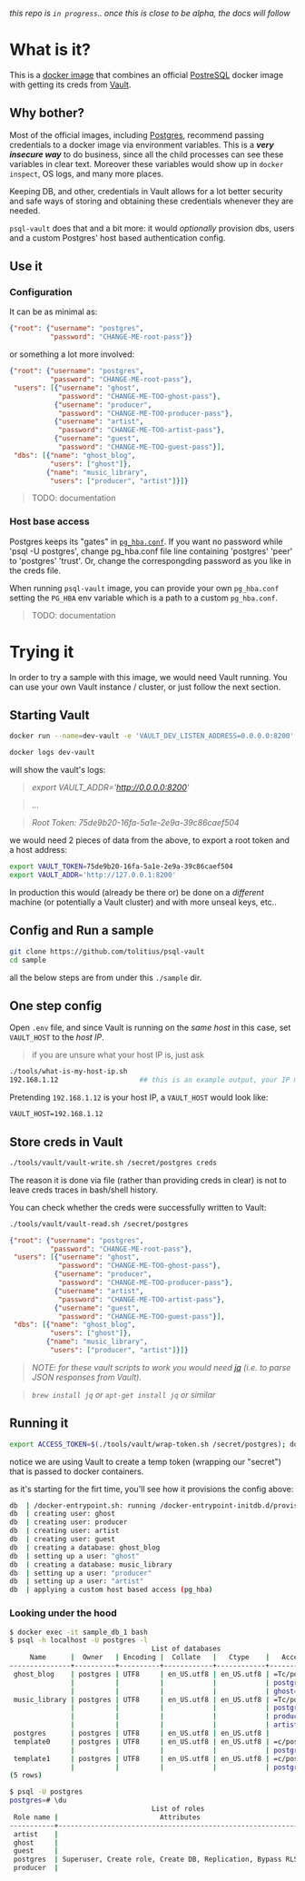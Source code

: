 
_this repo is `in progress`.. once this is close to be alpha, the docs will follow_

# What is it?

This is a [docker image](https://hub.docker.com/r/tolitius/psql-vault/) that combines an official [PostreSQL](https://www.postgresql.org/) docker image
with getting its creds from [Vault](https://www.vaultproject.io/).

## Why bother?

Most of the official images, including [Postgres](https://hub.docker.com/_/postgres/), recommend passing credentials to a docker image via
environment variables. This is a _**very insecure way**_ to do business, since all the child processes can see these variables in clear text.
Moreover these variables would show up in `docker inspect`, OS logs, and many more places.

Keeping DB, and other, credentials in Vault allows for a lot better security and safe ways of storing and obtaining these credentials whenever they are needed.

`psql-vault` does that and a bit more: it would  _optionally_ provision dbs, users and a custom Postgres' host based authentication config.

## Use it

### Configuration

It can be as minimal as:

```json
{"root": {"username": "postgres",
          "password": "CHANGE-ME-root-pass"}}
```

or something a lot more involved:

```json
{"root": {"username": "postgres",
          "password": "CHANGE-ME-root-pass"},
 "users": [{"username": "ghost",
            "password": "CHANGE-ME-TOO-ghost-pass"},
           {"username": "producer",
            "password": "CHANGE-ME-TOO-producer-pass"},
           {"username": "artist",
            "password": "CHANGE-ME-TOO-artist-pass"},
           {"username": "guest",
            "password": "CHANGE-ME-TOO-guest-pass"}],
 "dbs": [{"name": "ghost_blog",
          "users": ["ghost"]},
         {"name": "music_library",
          "users": ["producer", "artist"]}]}
```

> TODO: documentation

### Host base access

Postgres keeps its "gates" in [`pg_hba.conf`](https://www.postgresql.org/docs/9.5/static/auth-pg-hba-conf.html).
If you want no password while 'psql -U postgres', change pg_hba.conf file line containing 'postgres' 'peer' to 'postgres' 'trust'. Or, change the correspongding password as you like in the creds file.

When running `psql-vault` image, you can provide your own `pg_hba.conf` setting the `PG_HBA` env variable which is a path to a custom `pg_hba.conf`.

> TODO: documentation

# Trying it

In order to try a sample with this image, we would need Vault running.
You can use your own Vault instance / cluster, or just follow the next section.

## Starting Vault

```bash
docker run --name=dev-vault -e 'VAULT_DEV_LISTEN_ADDRESS=0.0.0.0:8200' -p 8200:8200 -d vault
```

```bash
docker logs dev-vault
```
will show the vault's logs:

>_export VAULT_ADDR='http://0.0.0.0:8200'_

>_..._

>_Root Token: 75de9b20-16fa-5a1e-2e9a-39c86caef504_


we would need 2 pieces of data from the above, to export a root token and a host address:

```bash
export VAULT_TOKEN=75de9b20-16fa-5a1e-2e9a-39c86caef504
export VAULT_ADDR='http://127.0.0.1:8200'
```

In production this would (already be there or) be done on a _different_ machine (or potentially a Vault cluster) and with more unseal keys, etc..

## Config and Run a sample

```bash
git clone https://github.com/tolitius/psql-vault
cd sample
```

all the below steps are from under this `./sample` dir.

## One step config

Open `.env` file, and since Vault is running on the _same host_ in this case, set `VAULT_HOST` to the _host IP_.

> if you are unsure what your host IP is, just ask
```bash
./tools/what-is-my-host-ip.sh
192.168.1.12                    ## this is an example output, your IP most likely will be different
```

Pretending `192.168.1.12` is your host IP, a `VAULT_HOST` would look like:

```properties
VAULT_HOST=192.168.1.12
```

## Store creds in Vault

```bash
./tools/vault/vault-write.sh /secret/postgres creds
```

The reason it is done via file (rather than providing creds in clear) is not to leave creds traces in bash/shell history.

You can check whether the creds were successfully written to Vault:

```bash
./tools/vault/vault-read.sh /secret/postgres
```
```json
{"root": {"username": "postgres",
          "password": "CHANGE-ME-root-pass"},
 "users": [{"username": "ghost",
            "password": "CHANGE-ME-TOO-ghost-pass"},
           {"username": "producer",
            "password": "CHANGE-ME-TOO-producer-pass"},
           {"username": "artist",
            "password": "CHANGE-ME-TOO-artist-pass"},
           {"username": "guest",
            "password": "CHANGE-ME-TOO-guest-pass"}],
 "dbs": [{"name": "ghost_blog",
          "users": ["ghost"]},
         {"name": "music_library",
          "users": ["producer", "artist"]}]}
```

> _NOTE: for these vault scripts to work you would need [jq](https://stedolan.github.io/jq/) (i.e. to parse JSON responses from Vault)._

> _`brew install jq` or `apt-get install jq` or similar_

## Running it

```bash
export ACCESS_TOKEN=$(./tools/vault/wrap-token.sh /secret/postgres); docker-compose up
```
notice we are using Vault to create a temp token (wrapping our "secret") that is passed to docker containers.

as it's starting for the firt time, you'll see how it provisions the config above:
```bash
db  | /docker-entrypoint.sh: running /docker-entrypoint-initdb.d/provision-users-and-dbs.sh
db  | creating user: ghost
db  | creating user: producer
db  | creating user: artist
db  | creating user: guest
db  | creating a database: ghost_blog
db  | setting up a user: "ghost"
db  | creating a database: music_library
db  | setting up a user: "producer"
db  | setting up a user: "artist"
db  | applying a custom host based access (pg_hba)
```

### Looking under the hood

```bash
$ docker exec -it sample_db_1 bash
$ psql -h localhost -U postgres -l                                                                                                   (master ✱ )
                                   List of databases
     Name      |  Owner   | Encoding |  Collate   |   Ctype    |   Access privileges
---------------+----------+----------+------------+------------+-----------------------
 ghost_blog    | postgres | UTF8     | en_US.utf8 | en_US.utf8 | =Tc/postgres         +
               |          |          |            |            | postgres=CTc/postgres+
               |          |          |            |            | ghost=CTc/postgres
 music_library | postgres | UTF8     | en_US.utf8 | en_US.utf8 | =Tc/postgres         +
               |          |          |            |            | postgres=CTc/postgres+
               |          |          |            |            | producer=CTc/postgres+
               |          |          |            |            | artist=CTc/postgres
 postgres      | postgres | UTF8     | en_US.utf8 | en_US.utf8 |
 template0     | postgres | UTF8     | en_US.utf8 | en_US.utf8 | =c/postgres          +
               |          |          |            |            | postgres=CTc/postgres
 template1     | postgres | UTF8     | en_US.utf8 | en_US.utf8 | =c/postgres          +
               |          |          |            |            | postgres=CTc/postgres
(5 rows)
```

```bash
$ psql -U postgres
postgres=# \du
                                   List of roles
 Role name |                         Attributes                         | Member of
-----------+------------------------------------------------------------+-----------
 artist    |                                                            | {}
 ghost     |                                                            | {}
 guest     |                                                            | {}
 postgres  | Superuser, Create role, Create DB, Replication, Bypass RLS | {}
 producer  |                                                            | {}
```
